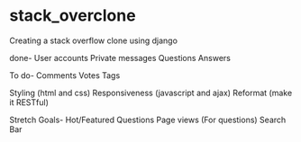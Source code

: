 # stack_overclone
Creating a stack overflow clone using django

done-
  User accounts
  Private messages
  Questions
  Answers
  
To do-
  Comments
  Votes
  Tags

  Styling (html and css)
  Responsiveness (javascript and ajax)
  Reformat (make it RESTful)
  
Stretch Goals-
  Hot/Featured Questions
  Page views (For questions)
  Search Bar
